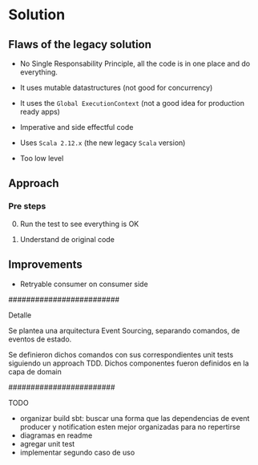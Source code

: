 # Solution

## Flaws of the legacy solution

- No Single Responsability Principle, all the code is in one place and do everything.

- It uses mutable datastructures (not good for concurrency)

- It uses the `Global ExecutionContext` (not a good idea for production ready apps)

- Imperative and side effectful code

- Uses `Scala 2.12.x` (the new legacy `Scala` version)

- Too low level

## Approach

### Pre steps

0. Run the test to see everything is OK

1. Understand de original code

## Improvements

- Retryable consumer on consumer side

#########################

Detalle

Se plantea una arquitectura Event Sourcing, separando comandos, de eventos de estado.

Se definieron dichos comandos con sus correspondientes unit tests siguiendo un approach TDD. Dichos componentes fueron definidos en la capa de domain

########################

TODO

- organizar build sbt: buscar una forma que las dependencias de event producer y notification esten mejor organizadas para no repertirse
- diagramas en readme
- agregar unit test
- implementar segundo caso de uso